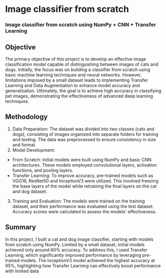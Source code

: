 # Image classifier from scratch
### Image classifier from scratch using NumPy + CNN + Transfer Learning

## Objective
The primary objective of this project is to develop an effective image classification model capable of distinguishing between images of cats and dogs. Initially, the focus was on building a classifier from scratch using basic machine learning techniques and neural networks. However, limitations imposed by a small dataset leads to implementing Transfer Learning and Data Augmentation to enhance model accuracy and generalization. Ultimately, the goal is to achieve high accuracy in classifying pet images, demonstrating the effectiveness of advanced deep learning techniques.

## Methodology
1. Data Preparation: The dataset was divided into two classes (cats and dogs), consisting of images organized into separate folders for training and testing. The data was preprocessed to ensure consistency in size and format.
2. Model Development:
- From Scratch: Initial models were built using NumPy and basic CNN architectures. These models employed convolutional layers, activation functions, and pooling layers.
- Transfer Learning: To improve accuracy, pre-trained models such as VGG16, ResNet50 and InceptionV3 were utilized. This involved freezing the base layers of the model while retraining the final layers on the cat and dog dataset.
3. Training and Evaluation: The models were trained on the training dataset, and their performance was evaluated using the test dataset. Accuracy scores were calculated to assess the models’ effectiveness.

## Summary
In this project, I built a cat and dog image classifier, starting with models from scratch using NumPy. Limited by a small dataset, initial models achieved only around 60% accuracy.
To address this, I used Transfer Learning, which significantly improved performance by leveraging pre-trained models. The InceptionV3 model achieved the highest accuracy at 95%, highlighting how Transfer Learning can effectively boost performance with limited data
